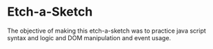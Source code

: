 # Etch-a-Sketch

The objective of making this etch-a-sketch was to practice java script syntax and logic and DOM manipulation and event usage.
